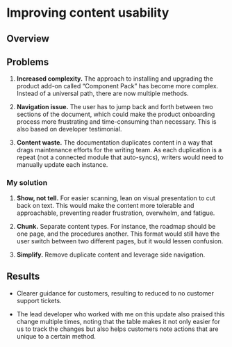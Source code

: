 # Improving content usability

## Overview

## Problems

1. **Increased complexity.** The approach to installing and upgrading the product add-on called “Component Pack” has become more complex. Instead of a universal path, there are now multiple methods. 

2. **Navigation issue.** The user has to jump back and forth between two sections of the document, which could make the product onboarding process more frustrating and time-consuming than necessary. This is also based on developer testimonial.

3. **Content waste.** The documentation duplicates content in a way that drags maintenance efforts for the writing team. As each duplication is a repeat (not a connected module that auto-syncs), writers would need to manually update each instance.

### My solution

1. **Show, not tell.** For easier scanning, lean on visual presentation to cut back on text. This would make the content more tolerable and approachable, preventing reader frustration, overwhelm, and fatigue. 

2. **Chunk.** Separate content types. For instance, the roadmap should be one page, and the procedures another. This format would still have the user switch between two different pages, but it would lessen confusion.

3. **Simplify.** Remove duplicate content and leverage side navigation.

## Results

- Clearer guidance for customers, resulting to reduced to no customer support tickets.

- The lead developer who worked with me on this update also praised this change multiple times, noting that the table makes it not only easier for us to track the changes but also helps customers note actions that are unique to a certain method.
